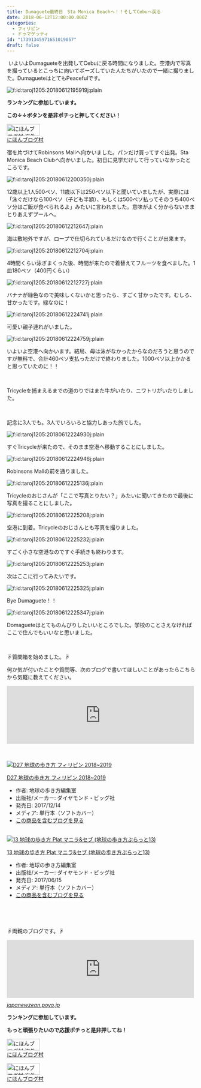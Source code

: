 ```yaml
---
title: Dumaguete最終日　Sta Monica Beachへ！！そしてCebuへ戻る
date: 2018-06-12T12:00:00.000Z
categories:
  - フィリピン
  - ドゥマゲッティ
id: "17391345971651019057"
draft: false
---
```

<p> いよいよDumagueteを出発してCebuに戻る時間になりました。空港内で写真を撮っているとこっちに向いてポーズしていた人たちがいたので一緒に撮りました。DumagueteはとてもPeacefulです。</p>
<p><img class="hatena-fotolife" title="f:id:taroj1205:20180612195919j:plain" src="https://cdn-ak.f.st-hatena.com/images/fotolife/t/taroj1205/20180612/20180612195919.jpg" alt="f:id:taroj1205:20180612195919j:plain" /></p>
<p><strong>ランキングに参加しています。</strong></p>
<p><strong>この↓↓ボタンを是非ポチっと</strong><strong>押してください！</strong></p>
<p><a href="//overseas.blogmura.com/cebu/ranking.html"><img src="//overseas.blogmura.com/cebu/img/cebu88_31.gif" alt="にほんブログ村 海外生活ブログ セブ島情報へ" width="88" height="31" border="0" /></a><br /><a href="//overseas.blogmura.com/cebu/ranking.html">にほんブログ村</a></p>
<p>宿を片づけてRobinsons Mallへ向かいました。パンだけ買ってすぐ出発。Sta Monica Beach Clubへ向かいました。初日に見学だけして行っていなかったところです。</p>
<p><img class="hatena-fotolife" title="f:id:taroj1205:20180612200350j:plain" src="https://cdn-ak.f.st-hatena.com/images/fotolife/t/taroj1205/20180612/20180612200350.jpg" alt="f:id:taroj1205:20180612200350j:plain" /></p>
<p>12歳以上1人500ペソ、11歳以下は250ペソ以下と聞いていましたが、実際には「泳ぐだけなら100ペソ（子ども半額）、もしくは500ペソ払ってそのうち400ペソ分はご飯が食べられるよ」みたいに言われました。意味がよく分からないままとりあえずプールへ。</p>
<p><img class="hatena-fotolife" title="f:id:taroj1205:20180612212647j:plain" src="https://cdn-ak.f.st-hatena.com/images/fotolife/t/taroj1205/20180612/20180612212647.jpg" alt="f:id:taroj1205:20180612212647j:plain" /></p>
<p>海は敷地外ですが、ロープで仕切られているだけなので行くことが出来ます。</p>
<p><img class="hatena-fotolife" title="f:id:taroj1205:20180612212704j:plain" src="https://cdn-ak.f.st-hatena.com/images/fotolife/t/taroj1205/20180612/20180612212704.jpg" alt="f:id:taroj1205:20180612212704j:plain" /></p>
<p>4時間くらい泳ぎまくった後、時間が来たので着替えてフルーツを食べました。1皿180ペソ（400円くらい）</p>
<p><img class="hatena-fotolife" title="f:id:taroj1205:20180612212727j:plain" src="https://cdn-ak.f.st-hatena.com/images/fotolife/t/taroj1205/20180612/20180612212727.jpg" alt="f:id:taroj1205:20180612212727j:plain" /></p>
<p>バナナが緑色なので美味しくないかと思ったら、すごく甘かったです。むしろ、甘かったです。緑なのに！</p>
<p><img class="hatena-fotolife" title="f:id:taroj1205:20180612224741j:plain" src="https://cdn-ak.f.st-hatena.com/images/fotolife/t/taroj1205/20180612/20180612224741.jpg" alt="f:id:taroj1205:20180612224741j:plain" /></p>
<p>可愛い親子連れがいました。</p>
<p><img class="hatena-fotolife" title="f:id:taroj1205:20180612224759j:plain" src="https://cdn-ak.f.st-hatena.com/images/fotolife/t/taroj1205/20180612/20180612224759.jpg" alt="f:id:taroj1205:20180612224759j:plain" /></p>
<p>いよいよ空港へ向かいます。結局、母は泳がなかったからなのだろうと思うのですが無料で、合計460ペソ支払っただけで終わりました。1000ペソ以上かかると思っていたのに！！</p>
<p> </p>
<p>Tricycleを捕まえるまでの道のりではまた牛がいたり、ニワトリがいたりしました。</p>
<p> </p>
<p>記念に3人でも。3人でいろいろと協力しあった旅でした。</p>
<p><img class="hatena-fotolife" title="f:id:taroj1205:20180612224930j:plain" src="https://cdn-ak.f.st-hatena.com/images/fotolife/t/taroj1205/20180612/20180612224930.jpg" alt="f:id:taroj1205:20180612224930j:plain" /></p>
<p>すぐTricycleが来たので、そのまま空港へ移動することにしました。</p>
<p><img class="hatena-fotolife" title="f:id:taroj1205:20180612224946j:plain" src="https://cdn-ak.f.st-hatena.com/images/fotolife/t/taroj1205/20180612/20180612224946.jpg" alt="f:id:taroj1205:20180612224946j:plain" /></p>
<p>Robinsons Mallの前を通りました。</p>
<p><img class="hatena-fotolife" title="f:id:taroj1205:20180612225136j:plain" src="https://cdn-ak.f.st-hatena.com/images/fotolife/t/taroj1205/20180612/20180612225136.jpg" alt="f:id:taroj1205:20180612225136j:plain" /></p>
<p>Tricycleのおじさんが「ここで写真とりたい？」みたいに聞いてきたので最後に写真を撮ることにしました。</p>
<p><img class="hatena-fotolife" title="f:id:taroj1205:20180612225208j:plain" src="https://cdn-ak.f.st-hatena.com/images/fotolife/t/taroj1205/20180612/20180612225208.jpg" alt="f:id:taroj1205:20180612225208j:plain" /></p>
<p>空港に到着。Tricycleのおじさんとも写真を撮りました。</p>
<p><img class="hatena-fotolife" title="f:id:taroj1205:20180612225232j:plain" src="https://cdn-ak.f.st-hatena.com/images/fotolife/t/taroj1205/20180612/20180612225232.jpg" alt="f:id:taroj1205:20180612225232j:plain" /></p>
<p>すごく小さな空港なのですぐ手続きも終わります。</p>
<p><img class="hatena-fotolife" title="f:id:taroj1205:20180612225253j:plain" src="https://cdn-ak.f.st-hatena.com/images/fotolife/t/taroj1205/20180612/20180612225253.jpg" alt="f:id:taroj1205:20180612225253j:plain" /></p>
<p>次はここに行ってみたいです。</p>
<p><img class="hatena-fotolife" title="f:id:taroj1205:20180612225325j:plain" src="https://cdn-ak.f.st-hatena.com/images/fotolife/t/taroj1205/20180612/20180612225325.jpg" alt="f:id:taroj1205:20180612225325j:plain" /></p>
<p>Bye Dumaguete！！</p>
<p><img class="hatena-fotolife" title="f:id:taroj1205:20180612225347j:plain" src="https://cdn-ak.f.st-hatena.com/images/fotolife/t/taroj1205/20180612/20180612225347.jpg" alt="f:id:taroj1205:20180612225347j:plain" /></p>
<p>Domagueteはとてものんびりしたいいところでした。学校のことさえなければここで住んでもいいなと思いました。</p>
<p> </p>
<p>☟質問箱を始めました。☟</p>
<p>何か気が付いたことや質問等、次のブログで書いてほしいことがあったらこちらから気軽に教えてください。</p>
<p><iframe class="embed-card embed-webcard" style="display: block; width: 100%; height: 155px; max-width: 500px; margin: 10px 0px;" title="太朗の質問箱です" src="https://hatenablog-parts.com/embed?url=https%3A%2F%2Fpeing.net%2Fja%2Ftaroj1205" frameborder="0" scrolling="no"></iframe></p>
<p> </p>
<div class="freezed">
<div class="hatena-asin-detail"><a href="http://www.amazon.co.jp/exec/obidos/ASIN/4478821348/taroj1205-hatena-22/"><img class="hatena-asin-detail-image" title="D27 地球の歩き方 フィリピン 2018~2019" src="https://images-fe.ssl-images-amazon.com/images/I/51qD7Qa2ACL._SL160_.jpg" alt="D27 地球の歩き方 フィリピン 2018~2019" /></a>
<div class="hatena-asin-detail-info">
<p class="hatena-asin-detail-title"><a href="http://www.amazon.co.jp/exec/obidos/ASIN/4478821348/taroj1205-hatena-22/">D27 地球の歩き方 フィリピン 2018~2019</a></p>
<ul>
<li><span class="hatena-asin-detail-label">作者:</span> 地球の歩き方編集室</li>
<li><span class="hatena-asin-detail-label">出版社/メーカー:</span> ダイヤモンド・ビッグ社</li>
<li><span class="hatena-asin-detail-label">発売日:</span> 2017/12/14</li>
<li><span class="hatena-asin-detail-label">メディア:</span> 単行本（ソフトカバー）</li>
<li><a href="http://d.hatena.ne.jp/asin/4478821348/taroj1205-hatena-22" target="_blank">この商品を含むブログを見る</a></li>
</ul>
</div>
<div class="hatena-asin-detail-foot"> </div>
</div>
<div class="hatena-asin-detail"><a href="http://www.amazon.co.jp/exec/obidos/ASIN/4478060495/taroj1205-hatena-22/"><img class="hatena-asin-detail-image" title="13 地球の歩き方 Plat マニラ&amp;セブ (地球の歩き方ぷらっと13)" src="https://images-fe.ssl-images-amazon.com/images/I/51zEs6vs3zL._SL160_.jpg" alt="13 地球の歩き方 Plat マニラ&amp;セブ (地球の歩き方ぷらっと13)" /></a>
<div class="hatena-asin-detail-info">
<p class="hatena-asin-detail-title"><a href="http://www.amazon.co.jp/exec/obidos/ASIN/4478060495/taroj1205-hatena-22/">13 地球の歩き方 Plat マニラ&amp;セブ (地球の歩き方ぷらっと13)</a></p>
<ul>
<li><span class="hatena-asin-detail-label">作者:</span> 地球の歩き方編集室</li>
<li><span class="hatena-asin-detail-label">出版社/メーカー:</span> ダイヤモンド・ビッグ社</li>
<li><span class="hatena-asin-detail-label">発売日:</span> 2017/06/15</li>
<li><span class="hatena-asin-detail-label">メディア:</span> 単行本（ソフトカバー）</li>
<li><a href="http://d.hatena.ne.jp/asin/4478060495/taroj1205-hatena-22" target="_blank">この商品を含むブログを見る</a></li>
</ul>
</div>
<div class="hatena-asin-detail-foot"> </div>
</div>
</div>
<p> </p>
<p>☟両親のブログです。☟</p>
<p><iframe class="embed-card embed-webcard" style="display: block; width: 100%; height: 155px; max-width: 500px; margin: 10px 0px;" title="JapaNewZean -4人家族がニュージーランドへの移住にチャレンジ！-" src="https://hatenablog-parts.com/embed?url=http%3A%2F%2Fjapanewzean.poyo.jp%2F" frameborder="0" scrolling="no"></iframe><cite class="hatena-citation"><a href="http://japanewzean.poyo.jp/">japanewzean.poyo.jp</a></cite></p>
<div class="freezed">
<p><strong>ランキングに参加しています。</strong></p>
<p><strong>もっと頑張りたいので応援ポチっと是非押してね！</strong></p>
<p><a href="//overseas.blogmura.com/studyabroad_parent/ranking.html"><img src="//overseas.blogmura.com/studyabroad_parent/img/studyabroad_parent88_31.gif" alt="にほんブログ村 海外生活ブログ 親子留学・ジュニア留学へ" width="88" height="31" border="0" /></a><br /><a href="//overseas.blogmura.com/studyabroad_parent/ranking.html">にほんブログ村</a></p>
<p><a href="//overseas.blogmura.com/cebu/ranking.html"><img src="//overseas.blogmura.com/cebu/img/cebu88_31.gif" alt="にほんブログ村 海外生活ブログ セブ島情報へ" width="88" height="31" border="0" /></a><br /><a href="//overseas.blogmura.com/cebu/ranking.html">にほんブログ村</a></p>
</div>
